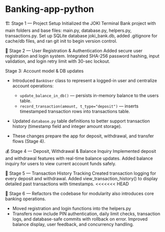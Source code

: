 # Banking-app-python
🏗️ Stage 1 — Project Setup Initialized the JOKI Terminal Bank project with main folders and base files: main.py, database.py, helpers.py,  transactions.py. Set up SQLite database joki_bank.db, added .gitignore for cache/db files, and ran git init to begin version control.

🔐 Stage 2 — User Registration & Authentication
Added secure user registration and login system. Integrated SHA-256 password hashing, input validation, and login retry limit with 30-sec lockout.

Stage 3: Account model & DB updates

- Introduced `BankUser` class to represent a logged-in user and centralize account operations:
  - `update_balance_in_db()` — persists in-memory balance to the users table.
  - `record_transaction(amount, t_type="deposit")` — inserts timestamped transaction rows into transactions table.

- Updated `database.py` table definitions to better support transaction history (timestamp field and integer amount storage).
- These changes prepare the app for deposit, withdrawal, and transfer flows (Stage 4).

💰 Stage 4 — Deposit, Withdrawal & Balance Inquiry
Implemented deposit and withdrawal features with real-time balance updates. Added balance inquiry for users to view current account funds safely.


📜 Stage 5 — Transaction History Tracking
Created transaction logging for every deposit and withdrawal. Added view_transaction_history() to display detailed past transactions with timestamps.
<<<<<<< HEAD


📜 Stage 6 —  Refactors the codebase for modularity also introduces core banking operations.
- Moved registration and login functions into the helpers.py
- Transfers now include PIN authentication, daily limit checks, transaction logs, and database-safe commits with rollback on error.
Improved balance display, user feedback, and concurrency handling.



